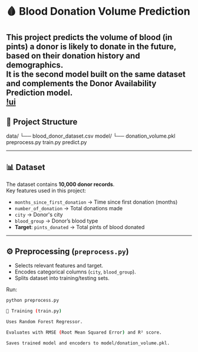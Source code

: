 # 🩸 Blood Donation Volume Prediction

This project predicts the **volume of blood (in pints)** a donor is likely to donate in the future, based on their donation history and demographics.  
It is the second model built on the same dataset and complements the **Donor Availability Prediction** model.  
[!ui](assets/image.png)
---

## 📂 Project Structure
data/
└── blood_donor_dataset.csv
model/
└── donation_volume.pkl
preprocess.py
train.py
predict.py

---

## 📊 Dataset
The dataset contains **10,000 donor records**.  
Key features used in this project:  
- `months_since_first_donation` → Time since first donation (months)  
- `number_of_donation` → Total donations made  
- `city` → Donor's city  
- `blood_group` → Donor’s blood type  
- **Target**: `pints_donated` → Total pints of blood donated  

---

## ⚙️ Preprocessing (`preprocess.py`)
- Selects relevant features and target.  
- Encodes categorical columns (`city`, `blood_group`).  
- Splits dataset into training/testing sets.  

Run:
```bash
python preprocess.py

🤖 Training (train.py)

Uses Random Forest Regressor.

Evaluates with RMSE (Root Mean Squared Error) and R² score.

Saves trained model and encoders to model/donation_volume.pkl.

